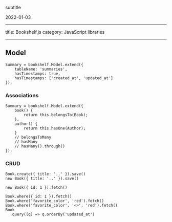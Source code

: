 subtitle

2022-01-03

------------------------------------------------------------------------

title: Bookshelf.js category: JavaScript libraries

------------------------------------------------------------------------

Model
-----

    Summary = bookshelf.Model.extend({
        tableName: 'summaries',
        hasTimestamps: true,
        hasTimestamps: ['created_at', 'updated_at']
    });

### Associations

    Summary = bookshelf.Model.extend({
        book() {
            return this.belongsTo(Book);
        },
        author() {
            return this.hasOne(Author);
        }
        // belongsToMany
        // hasMany
        // hasMany().through()
    });

### CRUD

    Book.create({ title: '..' }).save()
    new Book({ title: '..' }).save()

    new Book({ id: 1 }).fetch()

    Book.where({ id: 1 }).fetch()
    Book.where('favorite_color', 'red').fetch()
    Book.where('favorite_color', '<>', 'red').fetch()
    Book
      .query((q) => q.orderBy('updated_at')
